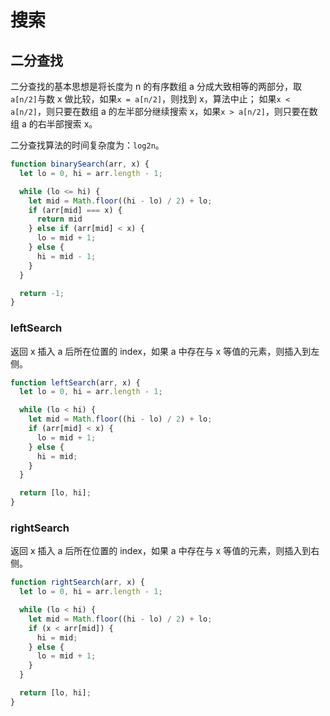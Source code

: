 # 搜索

## 二分查找

二分查找的基本思想是将长度为 n 的有序数组 a 分成大致相等的两部分，取`a[n/2]`与数 x 做比较，如果`x = a[n/2]`，则找到 x，算法中止；
如果`x < a[n/2]`，则只要在数组 a 的左半部分继续搜索 x，如果`x > a[n/2]`，则只要在数组 a 的右半部搜索 x。

二分查找算法的时间复杂度为：`log2n`。

```js
function binarySearch(arr, x) {
  let lo = 0, hi = arr.length - 1;

  while (lo <= hi) {
    let mid = Math.floor((hi - lo) / 2) + lo;
    if (arr[mid] === x) {
      return mid
    } else if (arr[mid] < x) {
      lo = mid + 1;
    } else {
      hi = mid - 1;
    }
  }

  return -1;
}
```

### leftSearch

返回 x 插入 a 后所在位置的 index，如果 a 中存在与 x 等值的元素，则插入到左侧。

```js
function leftSearch(arr, x) {
  let lo = 0, hi = arr.length - 1;

  while (lo < hi) {
    let mid = Math.floor((hi - lo) / 2) + lo;
    if (arr[mid] < x) {
      lo = mid + 1;
    } else {
      hi = mid;
    }
  }

  return [lo, hi];
}
```

### rightSearch

返回 x 插入 a 后所在位置的 index，如果 a 中存在与 x 等值的元素，则插入到右侧。

```js
function rightSearch(arr, x) {
  let lo = 0, hi = arr.length - 1;

  while (lo < hi) {
    let mid = Math.floor((hi - lo) / 2) + lo;
    if (x < arr[mid]) {
      hi = mid;
    } else {
      lo = mid + 1;
    }
  }

  return [lo, hi];
}
```

